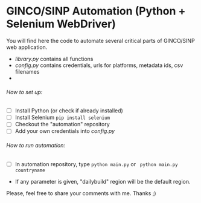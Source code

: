 # GINCO/SINP Automation (Python + Selenium WebDriver) 

You will find here the code to automate several critical parts of GINCO/SINP web application.

- _library.py_ contains all functions 
- _config.py_ contains credentials, urls for platforms, metadata ids, csv filenames    
-

###### How to set up:

- [ ] Install Python (or check if already installed)  
- [ ] Install Selenium ```pip install selenium```
- [ ] Checkout the "automation" repository 
- [ ] Add your own credentials into _config.py_

###### How to run automation:

- [ ] In automation repository, type ``` python main.py ``` or ``` python main.py countryname```
 
* If any parameter is given, "dailybuild" region will be the default region.  

Please, feel free to share your comments with me. 
Thanks ;)


